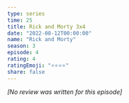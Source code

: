 ```yaml
---
type: series
time: 25
title: Rick and Morty 3x4
date: "2022-08-12T00:00:00"
name: "Rick and Morty"
season: 3
episode: 4
rating: 4
ratingEmoji: "⭐️⭐️⭐️⭐️"
share: false
---
```


*[No review was written for this episode]*